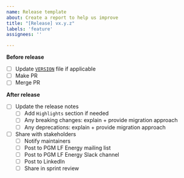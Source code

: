 ```yaml
---
name: Release template
about: Create a report to help us improve
title: "[Release] vx.y.z"
labels: 'feature'
assignees: ''

---
```


**Before release**

* [ ] Update [`VERSION`](#VERSION) file if applicable
* [ ] Make PR
* [ ] Merge PR

**After release**

* [ ] Update the release notes
  * [ ] Add `Highlights` section if needed
  * [ ] Any breaking changes: explain + provide migration approach
  * [ ] Any deprecations: explain + provide migration approach
* [ ] Share with stakeholders
  * [ ] Notify maintainers
  * [ ] Post to PGM LF Energy mailing list
  * [ ] Post to PGM LF Energy Slack channel
  * [ ] Post to LinkedIn
  * [ ] Share in sprint review
